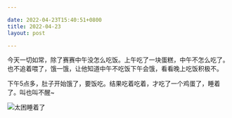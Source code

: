 ```yaml
---

date: 2022-04-23T15:40:51+0800
title: 2022-04-23
layout: post

---
```


今天一切如常，除了赛赛中午没怎么吃饭。上午吃了一块蛋糕，中午不怎么吃了。也不追着喂了，饿一饿，让他知道中午不吃饭下午会饿，看看晚上吃饭积极不。

下午5点多，肚子开始饿了，要饭吃。结果吃着吃着，才吃了一个鸡蛋了，睡着了。叫也叫不醒~

![太困睡着了](https://ohsaisai.oss-cn-shanghai.aliyuncs.com/2022/04/2022-04-24-1.jpeg)
